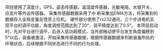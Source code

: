 项目使用了深度计，GPS，姿态传感器，温湿度传感器，光敏电阻，水银开关，应变片等外设传感器。
采集传感器数据采用了中 断采集加DMA方法，将采集到的数据存入全局变量反馈至上位机。
硬件部分使用了rs232通讯，三个步进电机实现平台的调平功能，角度调控范围达到了20°，调平精度达到了0.5°。
本项目启动时，先对平台进行调平，后进入低功耗模式，当外部触动使平台发生角度偏移到5°以后，装备被激活，开始采集传感器数据，根据传感器数据来判断装备所处的环境状态，后续根据不同状态进行不同的行为处理。
